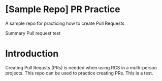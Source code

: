 # [Sample Repo] PR Practice
A sample repo for practicing how to create Pull Requests

Summary
Pull request test

# Introduction
Creating Pull Requsts (PRs) is needed when using RCS in a multi-person projects. This repo can be used to practice creating PRs.
This is a test.
